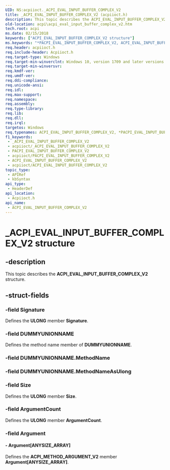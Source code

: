 ```yaml
---
UID: NS:acpiioct._ACPI_EVAL_INPUT_BUFFER_COMPLEX_V2
title: _ACPI_EVAL_INPUT_BUFFER_COMPLEX_V2 (acpiioct.h)
description: This topic describes the ACPI_EVAL_INPUT_BUFFER_COMPLEX_V2 structure.
old-location: acpi\acpi_eval_input_buffer_complex_v2.htm
tech.root: acpi
ms.date: 02/15/2018
keywords: ["ACPI_EVAL_INPUT_BUFFER_COMPLEX_V2 structure"]
ms.keywords: "*PACPI_EVAL_INPUT_BUFFER_COMPLEX_V2, ACPI_EVAL_INPUT_BUFFER_COMPLEX_V2, ACPI_EVAL_INPUT_BUFFER_COMPLEX_V2 structure [ACPI Devices], PACPI_EVAL_INPUT_BUFFER_COMPLEX_V2, PACPI_EVAL_INPUT_BUFFER_COMPLEX_V2 structure pointer [ACPI Devices], _ACPI_EVAL_INPUT_BUFFER_COMPLEX_V2, acpi.acpi_eval_input_buffer_complex_v2, acpiioct/ACPI_EVAL_INPUT_BUFFER_COMPLEX_V2, acpiioct/PACPI_EVAL_INPUT_BUFFER_COMPLEX_V2"
req.header: acpiioct.h
req.include-header: Acpiioct.h
req.target-type: Windows
req.target-min-winverclnt: Windows 10, version 1709 and later versions.
req.target-min-winversvr: 
req.kmdf-ver: 
req.umdf-ver: 
req.ddi-compliance: 
req.unicode-ansi: 
req.idl: 
req.max-support: 
req.namespace: 
req.assembly: 
req.type-library: 
req.lib: 
req.dll: 
req.irql: 
targetos: Windows
req.typenames: ACPI_EVAL_INPUT_BUFFER_COMPLEX_V2, *PACPI_EVAL_INPUT_BUFFER_COMPLEX_V2
f1_keywords:
 - _ACPI_EVAL_INPUT_BUFFER_COMPLEX_V2
 - acpiioct/_ACPI_EVAL_INPUT_BUFFER_COMPLEX_V2
 - PACPI_EVAL_INPUT_BUFFER_COMPLEX_V2
 - acpiioct/PACPI_EVAL_INPUT_BUFFER_COMPLEX_V2
 - ACPI_EVAL_INPUT_BUFFER_COMPLEX_V2
 - acpiioct/ACPI_EVAL_INPUT_BUFFER_COMPLEX_V2
topic_type:
 - APIRef
 - kbSyntax
api_type:
 - HeaderDef
api_location:
 - Acpiioct.h
api_name:
 - ACPI_EVAL_INPUT_BUFFER_COMPLEX_V2
---
```


# _ACPI_EVAL_INPUT_BUFFER_COMPLEX_V2 structure


## -description

This topic describes the <b>ACPI_EVAL_INPUT_BUFFER_COMPLEX_V2</b> structure.

## -struct-fields

### -field Signature

Defines the <b>ULONG</b> member <b>Signature</b>.

### -field DUMMYUNIONNAME

Defines the method name member of <b>DUMMYUNIONNAME</b>.

### -field DUMMYUNIONNAME.MethodName

### -field DUMMYUNIONNAME.MethodNameAsUlong

### -field Size

Defines the <b>ULONG</b> member <b>Size</b>.

### -field ArgumentCount

Defines the <b>ULONG</b> member <b>ArgumentCount</b>.

### -field Argument

 




#### - Argument[ANYSIZE_ARRAY]

Defines the <b>ACPI_METHOD_ARGUMENT_V2</b> member <b>Argument[ANYSIZE_ARRAY]</b>.

